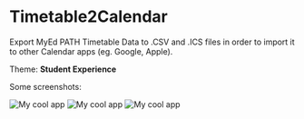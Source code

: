 # Timetable2Calendar
Export MyEd PATH Timetable Data to .CSV and .ICS files in order to import it to other Calendar apps (eg. Google, Apple).

Theme: **Student Experience**

Some screenshots:

![My cool app ](http://i055.radikal.ru/1502/5a/ab876ad4b2e0.png)
![My cool app](http://s012.radikal.ru/i320/1502/ab/357c7be46702.png)
![My cool app ](http://s015.radikal.ru/i331/1502/b7/7b9c68f67ff6.png)
